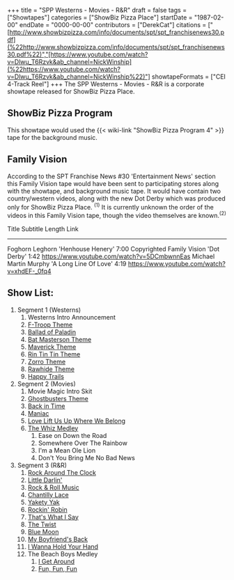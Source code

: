 +++
title = "SPP Westerns - Movies - R&R"
draft = false
tags = ["Showtapes"]
categories = ["ShowBiz Pizza Place"]
startDate = "1987-02-00"
endDate = "0000-00-00"
contributors = ["DerekCat"]
citations = ["[http://www.showbizpizza.com/info/documents/spt/spt_franchisenews30.pdf](%22http://www.showbizpizza.com/info/documents/spt/spt_franchisenews30.pdf%22)","[https://www.youtube.com/watch?v=Dlwu_T6Rzvk&ab_channel=NickWinship](%22https://www.youtube.com/watch?v=Dlwu_T6Rzvk&ab_channel=NickWinship%22)"]
showtapeFormats = ["CEI 4-Track Reel"]
+++
The SPP Westerns - Movies - R&R is a corporate showtape released for ShowBiz Pizza Place.

## ShowBiz Pizza Program

This showtape would used the {{< wiki-link "ShowBiz Pizza Program 4" >}} tape for the background music.

## Family Vision

According to the SPT Franchise News #30 'Entertainment News' section this Family Vision tape would have been sent to participating stores along with the showtape, and background music tape. It would have contain two country/western videos, along with the new Dot Derby which was produced only for ShowBiz Pizza Place. <sup>(1)</sup>
It is currently unknown the order of the videos in this Family Vision tape, though the video themselves are known.<sup>(2)</sup>

  Title                   Subtitle                  Length   Link
  ----------------------- ------------------------- -------- ----------------------------------------------
  Foghorn Leghorn         'Henhouse Henery'       7:00     Copyrighted
  Family Vision           'Dot Derby'             1:42     https://www.youtube.com/watch?v=5DCmbwnnEas
  Michael Martin Murphy   'A Long Line Of Love'   4:19     https://www.youtube.com/watch?v=xhdEF-_0fq4

## Show List:

1.  Segment 1 (Westerns)
    1.  Westerns Intro Announcement
    2.  [F-Troop Theme](https://en.wikipedia.org/wiki/F_Troop)
    3.  [Ballad of Paladin](https://en.wikipedia.org/wiki/The_Ballad_of_Paladin)
    4.  [Bat Masterson Theme](https://en.wikipedia.org/wiki/Bat_Masterson_(TV_series))
    5.  [Maverick Theme](https://en.wikipedia.org/wiki/Maverick_(TV_series))
    6.  [Rin Tin Tin Theme](https://en.wikipedia.org/wiki/The_Adventures_of_Rin_Tin_Tin)
    7.  [Zorro Theme](https://en.wikipedia.org/wiki/Zorro_(1957_TV_series))
    8.  [Rawhide Theme](https://en.wikipedia.org/wiki/Rawhide_(TV_series))
    9.  [Happy Trails](https://en.wikipedia.org/wiki/Happy_Trails_(song))
2.  Segment 2 (Movies)
    1.  Movie Magic Intro Skit
    2.  [Ghostbusters Theme](https://en.wikipedia.org/wiki/Ghostbusters_(song))
    3.  [Back in Time](https://en.wikipedia.org/wiki/Music_of_the_Back_to_the_Future_series#Back_to_the_Future_(1985))
    4.  [Maniac](https://en.wikipedia.org/wiki/Maniac_(Michael_Sembello_song))
    5.  [Love Lift Us Up Where We Belong](https://en.wikipedia.org/wiki/Up_Where_We_Belong)
    6.  [The Whiz Medley](https://en.wikipedia.org/wiki/The_Wiz_(soundtrack))
        1.  Ease on Down the Road
        2.  Somewhere Over The Rainbow
        3.  I'm a Mean Ole Lion
        4.  Don't You Bring Me No Bad News
3.  Segment 3 (R&R)
    1.  [Rock Around The Clock](https://en.wikipedia.org/wiki/Rock_Around_the_Clock)
    2.  [Little Darlin'](https://en.wikipedia.org/wiki/Little_Darlin%27)
    3.  [Rock & Roll Music](https://en.wikipedia.org/wiki/Rock_and_Roll_Music_(song))
    4.  [Chantilly Lace](https://en.wikipedia.org/wiki/Chantilly_Lace_(song))
    5.  [Yakety Yak](https://en.wikipedia.org/wiki/Yakety_Yak)
    6.  [Rockin' Robin](https://en.wikipedia.org/wiki/Rockin%27_Robin_(song))
    7.  [That's What I Say](https://en.wikipedia.org/wiki/What%27d_I_Say)
    8.  [The Twist](https://en.wikipedia.org/wiki/The_Twist_(song))
    9.  [Blue Moon](https://en.wikipedia.org/wiki/Blue_Moon_(The_Marcels_album))
    10. [My Boyfriend's Back](https://en.wikipedia.org/wiki/My_Boyfriend%27s_Back_(song))
    11. [I Wanna Hold Your Hand](https://en.wikipedia.org/wiki/I_Want_to_Hold_Your_Hand)
    12. The Beach Boys Medley
        1.  [I Get Around](https://en.wikipedia.org/wiki/I_Get_Around)
        2.  [Fun, Fun, Fun](https://en.wikipedia.org/wiki/Fun,_Fun,_Fun)
